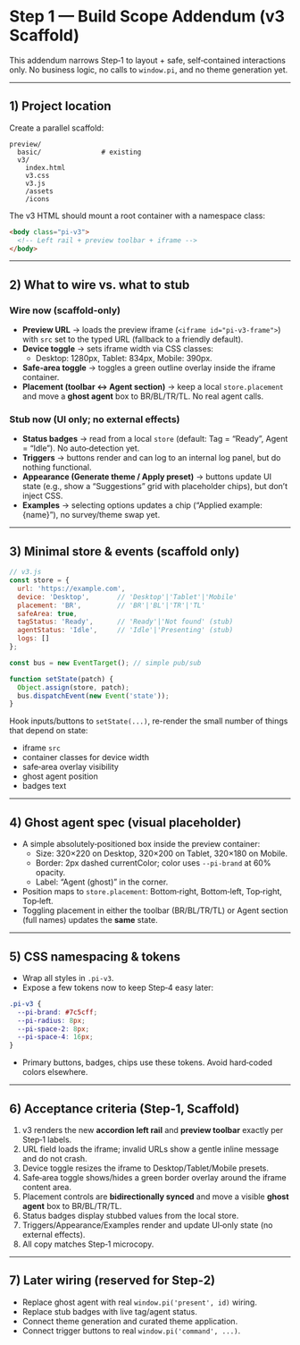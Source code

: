 # Step 1 — Build Scope Addendum (v3 Scaffold)

This addendum narrows Step‑1 to layout + safe, self‑contained interactions only. No business logic, no calls to `window.pi`, and no theme generation yet.

---

## 1) Project location

Create a parallel scaffold:

```
preview/
  basic/               # existing
  v3/
    index.html
    v3.css
    v3.js
    /assets
    /icons
```

The v3 HTML should mount a root container with a namespace class:

```html
<body class="pi-v3">
  <!-- Left rail + preview toolbar + iframe -->
</body>
```

---

## 2) What to wire vs. what to stub

### Wire now (scaffold-only)
- **Preview URL** → loads the preview iframe (`<iframe id="pi-v3-frame">`) with `src` set to the typed URL (fallback to a friendly default).
- **Device toggle** → sets iframe width via CSS classes:
  - Desktop: 1280px, Tablet: 834px, Mobile: 390px.
- **Safe‑area toggle** → toggles a green outline overlay inside the iframe container.
- **Placement (toolbar ↔ Agent section)** → keep a local `store.placement` and move a **ghost agent** box to BR/BL/TR/TL. No real agent calls.

### Stub now (UI only; no external effects)
- **Status badges** → read from a local `store` (default: Tag = “Ready”, Agent = “Idle”). No auto‑detection yet.
- **Triggers** → buttons render and can log to an internal log panel, but do nothing functional.
- **Appearance (Generate theme / Apply preset)** → buttons update UI state (e.g., show a “Suggestions” grid with placeholder chips), but don’t inject CSS.
- **Examples** → selecting options updates a chip (“Applied example: {name}”), no survey/theme swap yet.

---

## 3) Minimal store & events (scaffold only)

```js
// v3.js
const store = {
  url: 'https://example.com',
  device: 'Desktop',       // 'Desktop'|'Tablet'|'Mobile'
  placement: 'BR',         // 'BR'|'BL'|'TR'|'TL'
  safeArea: true,
  tagStatus: 'Ready',      // 'Ready'|'Not found' (stub)
  agentStatus: 'Idle',     // 'Idle'|'Presenting' (stub)
  logs: []
};

const bus = new EventTarget(); // simple pub/sub

function setState(patch) {
  Object.assign(store, patch);
  bus.dispatchEvent(new Event('state'));
}
```

Hook inputs/buttons to `setState(...)`, re-render the small number of things that depend on state:
- iframe `src`
- container classes for device width
- safe‑area overlay visibility
- ghost agent position
- badges text

---

## 4) Ghost agent spec (visual placeholder)

- A simple absolutely‑positioned box inside the preview container:
  - Size: 320×220 on Desktop, 320×200 on Tablet, 320×180 on Mobile.
  - Border: 2px dashed currentColor; color uses `--pi-brand` at 60% opacity.
  - Label: “Agent (ghost)” in the corner.
- Position maps to `store.placement`: Bottom‑right, Bottom‑left, Top‑right, Top‑left.
- Toggling placement in either the toolbar (BR/BL/TR/TL) or Agent section (full names) updates the **same** state.

---

## 5) CSS namespacing & tokens

- Wrap all styles in `.pi-v3`.
- Expose a few tokens now to keep Step‑4 easy later:

```css
.pi-v3 {
  --pi-brand: #7c5cff;
  --pi-radius: 8px;
  --pi-space-2: 8px;
  --pi-space-4: 16px;
}
```

- Primary buttons, badges, chips use these tokens. Avoid hard‑coded colors elsewhere.

---

## 6) Acceptance criteria (Step‑1, Scaffold)

1. v3 renders the new **accordion left rail** and **preview toolbar** exactly per Step‑1 labels.
2. URL field loads the iframe; invalid URLs show a gentle inline message and do not crash.
3. Device toggle resizes the iframe to Desktop/Tablet/Mobile presets.
4. Safe‑area toggle shows/hides a green border overlay around the iframe content area.
5. Placement controls are **bidirectionally synced** and move a visible **ghost agent** box to BR/BL/TR/TL.
6. Status badges display stubbed values from the local store.
7. Triggers/Appearance/Examples render and update UI‑only state (no external effects).
8. All copy matches Step‑1 microcopy.

---

## 7) Later wiring (reserved for Step‑2)

- Replace ghost agent with real `window.pi('present', id)` wiring.
- Replace stub badges with live tag/agent status.
- Connect theme generation and curated theme application.
- Connect trigger buttons to real `window.pi('command', ...)`.
